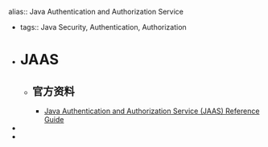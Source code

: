 alias:: Java Authentication and Authorization Service

- tags:: Java Security, Authentication, Authorization
- # JAAS
	- ## 官方资料
		- [Java Authentication and Authorization Service (JAAS) Reference Guide](https://docs.oracle.com/javase/8/docs/technotes/guides/security/jaas/JAASRefGuide.html)
-
-